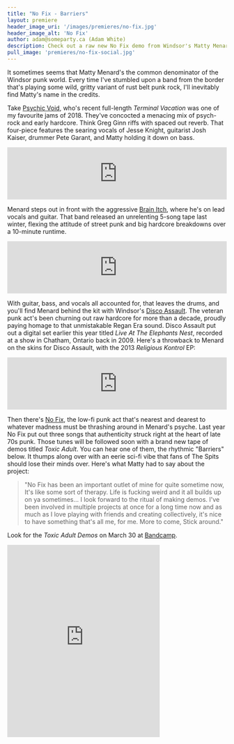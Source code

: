 ```yaml
---
title: "No Fix - Barriers"
layout: premiere
header_image_uri: '/images/premieres/no-fix.jpg'
header_image_alt: 'No Fix'
author: adam@someparty.ca (Adam White)
description: Check out a raw new No Fix demo from Windsor's Matty Menard (Psychic Void, Brain Itch, Disco Assault)
pull_image: 'premieres/no-fix-social.jpg'
---
```


It sometimes seems that Matty Menard's the common denominator of the Windsor punk world. Every time I've stumbled upon a band from the border that's playing some wild, gritty variant of rust belt punk rock, I'll inevitably find Matty's name in the credits.

Take [Psychic Void](https://psychicvoid.bandcamp.com), who's recent full-length *Terminal Vacation* was one of my favourite jams of 2018. They've concocted a menacing mix of psych-rock and early hardcore. Think Greg Ginn riffs with spaced out reverb. That four-piece features the searing vocals of Jesse Knight, guitarist Josh Kaiser, drummer Pete Garant, and Matty holding it down on bass.

<iframe style="border: 0; width: 100%; height: 120px;" src="https://bandcamp.com/EmbeddedPlayer/album=554435896/size=large/bgcol=ffffff/linkcol=0687f5/tracklist=false/artwork=small/transparent=true/" seamless><a href="http://psychicvoid.bandcamp.com/album/terminal-vacation">Terminal Vacation by Psychic Void</a></iframe>

Menard steps out in front with the aggressive [Brain Itch](https://brainitch.bandcamp.com), where he's on lead vocals and guitar. That band released an unrelenting 5-song tape last winter, flexing the attitude of street punk and big hardcore breakdowns over a 10-minute runtime.

<iframe style="border: 0; width: 100%; height: 120px;" src="https://bandcamp.com/EmbeddedPlayer/album=4155404735/size=large/bgcol=ffffff/linkcol=0687f5/tracklist=false/artwork=small/transparent=true/" seamless><a href="http://brainitch.bandcamp.com/album/leave-the-fold">LEAVE THE FOLD by BRAIN ITCH</a></iframe>

With guitar, bass, and vocals all accounted for, that leaves the drums, and you'll find Menard behind the kit with Windsor's [Disco Assault](http://discoassault.bandcamp.com). The veteran punk act's been churning out raw hardcore for more than a decade, proudly paying homage to that unmistakable Regan Era sound. Disco Assault put out a digital set earlier this year titled *Live At The Elephants Nest*, recorded at a show in Chatham, Ontario back in 2009. Here's a throwback to Menard on the skins for Disco Assault, with the 2013 *Religious Kontrol* EP:

<iframe style="border: 0; width: 100%; height: 120px;" src="https://bandcamp.com/EmbeddedPlayer/album=355982319/size=large/bgcol=ffffff/linkcol=0687f5/tracklist=false/artwork=small/transparent=true/" seamless><a href="http://discoassault.bandcamp.com/album/religious-kontrol">Religious Kontrol by Disco Assault</a></iframe>

Then there's [No Fix](https://nofixforyou.bandcamp.com), the low-fi punk act that's nearest and dearest to whatever madness must be thrashing around in Menard's psyche. Last year No Fix put out three songs that authenticity struck right at the heart of late 70s punk. Those tunes will be followed soon with a brand new tape of demos titled *Toxic Adult*. You can hear one of them, the rhythmic "Barriers" below. It thumps along over with an eerie sci-fi vibe that fans of The Spits should lose their minds over. Here's what Matty had to say about the project:

> "No Fix has been an important outlet of mine for quite sometime now, It's like some sort of therapy. Life is fucking weird and it all builds up on ya sometimes... I look forward to the ritual of making demos. I've been involved in multiple projects at once for a long time now and as much as I love playing with friends and creating collectively, it's nice to have something that's all me, for me.  More to come, Stick around."

Look for the *Toxic Adult Demos* on March 30 at [Bandcamp](https://nofixforyou.bandcamp.com).

<iframe style="border: 0; width: 350px; height: 442px;" src="https://bandcamp.com/EmbeddedPlayer/track=626920209/size=large/bgcol=ffffff/linkcol=0687f5/tracklist=false/transparent=true/" seamless><a href="http://nofixforyou.bandcamp.com/track/barriers-2">Barriers by NO FIX</a></iframe>
